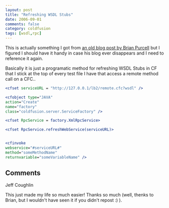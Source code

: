 ```yaml
---
layout: post
title: "Refreshing WSDL Stubs"
date: 2006-09-01
comments: false
category: coldfusion
tags: [wsdl,rpc]
---
```

This is actually something I got from [an old blog post by Brian
Purcell](http://www.bpurcell.org/blog/index.cfm?mode=entry&entry=965) but I
figured I should have it handy in case his blog ever disappears and I need to
reference it again.

Basically it is just a programatic method for refreshing WSDL Stubs in CF that
I stick at the top of every test file I have that access a remote method call
on a CFC..


```cfc
<cfset serviceURL = "http://127.0.0.1/lb2/remote.cfc?wsdl" />

<cfobject type="JAVA"
action="Create"
name="factory"
class="coldfusion.server.ServiceFactory" />

<cfset RpcService = factory.XmlRpcService>

<cfset RpcService.refreshWebService(serviceURL)>


<cfinvoke
webservice="#serviceURL#"
method="someMethodName"
returnvariable="someVariableName" />


```


## Comments

Jeff Coughlin

This just made my life so much easier! Thanks so much (well, thenks to Brian,
but I wouldn't have seen it if you didn't repost :) ).
